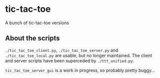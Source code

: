 # tic-tac-toe
A bunch of tic-tac-toe versions

## About the scripts
`./tic_tac_toe_client.py`, `./tic_tac_toe_server.py` and `./tic_tac_toe_local.py` are usable, but no longer maintained. The client and server scripts have been superceded by `./ttt_unified.py`.

`tic_tac_toe_server_gui` is a work in progress, so probably pretty buggy...